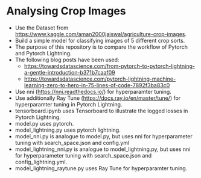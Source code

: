 # Analysing Crop Images

* Use the Dataset from https://www.kaggle.com/aman2000jaiswal/agriculture-crop-images.
* Build a simple model for classifying images of 5 different crop sorts.
* The purpose of this repository is to compare the workflow of Pytorch and Pytorch Lightning.
* The following blog posts have been used:
  * https://towardsdatascience.com/from-pytorch-to-pytorch-lightning-a-gentle-introduction-b371b7caaf09
  * https://towardsdatascience.com/pytorch-lightning-machine-learning-zero-to-hero-in-75-lines-of-code-7892f3ba83c0
* Use nni (https://nni.readthedocs.io/) for hyperparamter tuning.
* Use additionally Ray Tune (https://docs.ray.io/en/master/tune/) for hyperparamter tuning in Pytorch Lightning.
* tensorboard.ipynb uses Tensorboard to illustrate the logged losses in Pytorch Lightning.
* model.py uses pytorch.
* model_lightning.py uses pytorch lightning.
* model_nni.py is analogue to model.py, but uses nni for hyperparameter tuning with search_space.json and config.yml
* model_lightning_nni.py is analogue to model_lightning.py, but uses nni for hyperparameter tuning with search_space.json and config_lightning.yml.
* model_lightning_raytune.py uses Ray Tune for hyperparamter tuning.

